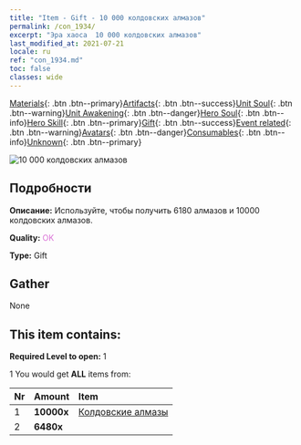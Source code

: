 ```yaml
---
title: "Item - Gift - 10 000 колдовских алмазов"
permalink: /con_1934/
excerpt: "Эра хаоса  10 000 колдовских алмазов"
last_modified_at: 2021-07-21
locale: ru
ref: "con_1934.md"
toc: false
classes: wide
---
```

 [Materials](/ItemsRU/){: .btn .btn--primary}[Artifacts](/ItemsRU/Artifacts/){: .btn .btn--success}[Unit Soul](/ItemsRU/UnitSoul/){: .btn .btn--warning}[Unit Awakening](/ItemsRU/UnitAwakening/){: .btn .btn--danger}[Hero Soul](/ItemsRU/HeroSoul/){: .btn .btn--info}[Hero Skill](/ItemsRU/HeroSkill/){: .btn .btn--primary}[Gift](/ItemsRU/Gift/){: .btn .btn--success}[Event related](/ItemsRU/Events/){: .btn .btn--warning}[Avatars](/ItemsRU/Avatars/){: .btn .btn--danger}[Consumables](/ItemsRU/Consumables/){: .btn .btn--info}[Unknown](/ItemsRU/Unknown/){: .btn .btn--primary}

 ![10 000 колдовских алмазов](/images/t/i_10040.png)

## Подробности
 **Описание:** Используйте, чтобы получить 6180 алмазов и 10000 колдовских алмазов.

 **Quality:** <span style="color: #DA70D6">OK</span>

 **Type:** Gift

## Gather

  None

## This item contains:

 **Required Level to open:** 1

 1 You would get **ALL** items  from:

  | Nr | Amount |     Item    |
  |:---|:-------|:------------|
  | 1 |  **10000x** | [Колдовские алмазы](/ItemsRU/con_554/) |  | 
  | 2 |  **6480x** | <i class="fas fa-gem"/> |  | 
